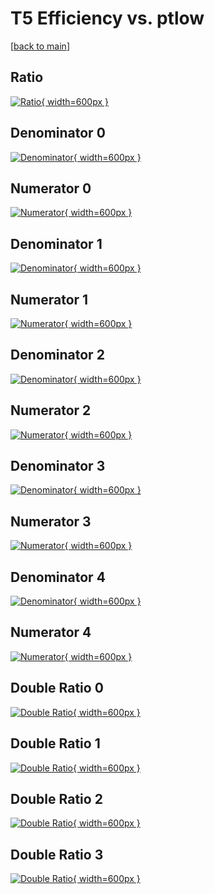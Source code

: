 # T5 Efficiency vs. ptlow

[[back to main](./)]



## Ratio

[![Ratio](../mtv/var/T5_loweta_321_0_eff_ptlow.png){ width=600px }](../mtv/var/T5_loweta_321_0_eff_ptlow.pdf)

## Denominator 0

[![Denominator](../mtv/den/T5_loweta_321_0_eff_ptlow_den0.png){ width=600px }](../mtv/den/T5_loweta_321_0_eff_ptlow_den0.pdf)

## Numerator 0

[![Numerator](../mtv/num/T5_loweta_321_0_eff_ptlow_num0.png){ width=600px }](../mtv/num/T5_loweta_321_0_eff_ptlow_num0.pdf)

## Denominator 1

[![Denominator](../mtv/den/T5_loweta_321_0_eff_ptlow_den1.png){ width=600px }](../mtv/den/T5_loweta_321_0_eff_ptlow_den1.pdf)

## Numerator 1

[![Numerator](../mtv/num/T5_loweta_321_0_eff_ptlow_num1.png){ width=600px }](../mtv/num/T5_loweta_321_0_eff_ptlow_num1.pdf)

## Denominator 2

[![Denominator](../mtv/den/T5_loweta_321_0_eff_ptlow_den2.png){ width=600px }](../mtv/den/T5_loweta_321_0_eff_ptlow_den2.pdf)

## Numerator 2

[![Numerator](../mtv/num/T5_loweta_321_0_eff_ptlow_num2.png){ width=600px }](../mtv/num/T5_loweta_321_0_eff_ptlow_num2.pdf)

## Denominator 3

[![Denominator](../mtv/den/T5_loweta_321_0_eff_ptlow_den3.png){ width=600px }](../mtv/den/T5_loweta_321_0_eff_ptlow_den3.pdf)

## Numerator 3

[![Numerator](../mtv/num/T5_loweta_321_0_eff_ptlow_num3.png){ width=600px }](../mtv/num/T5_loweta_321_0_eff_ptlow_num3.pdf)

## Denominator 4

[![Denominator](../mtv/den/T5_loweta_321_0_eff_ptlow_den4.png){ width=600px }](../mtv/den/T5_loweta_321_0_eff_ptlow_den4.pdf)

## Numerator 4

[![Numerator](../mtv/num/T5_loweta_321_0_eff_ptlow_num4.png){ width=600px }](../mtv/num/T5_loweta_321_0_eff_ptlow_num4.pdf)

## Double Ratio 0

[![Double Ratio](../mtv/ratio/T5_loweta_321_0_eff_ptlow_ratio0.png){ width=600px }](../mtv/ratio/T5_loweta_321_0_eff_ptlow_ratio0.pdf)

## Double Ratio 1

[![Double Ratio](../mtv/ratio/T5_loweta_321_0_eff_ptlow_ratio1.png){ width=600px }](../mtv/ratio/T5_loweta_321_0_eff_ptlow_ratio1.pdf)

## Double Ratio 2

[![Double Ratio](../mtv/ratio/T5_loweta_321_0_eff_ptlow_ratio2.png){ width=600px }](../mtv/ratio/T5_loweta_321_0_eff_ptlow_ratio2.pdf)

## Double Ratio 3

[![Double Ratio](../mtv/ratio/T5_loweta_321_0_eff_ptlow_ratio3.png){ width=600px }](../mtv/ratio/T5_loweta_321_0_eff_ptlow_ratio3.pdf)

